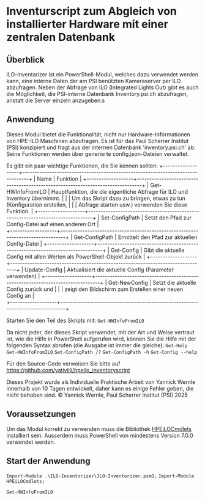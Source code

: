 # Inventurscript zum Abgleich von installierter Hardware mit einer  zentralen Datenbank

## Überblick
ILO-Inventarizer ist ein PowerShell-Modul, welches dazu verwendet werden kann, eine interne Daten der am PSI benützten Kameraserver per ILO abzufragen. 
Neben der Abfrage von ILO (Integrated Lights Out) gibt es auch die Möglichkeit, die PSI-interne Datenbank Inventory.psi.ch abzufragen, anstatt die Server einzeln anzugeben.s


## Anwendung
Dieses Modul bietet die Funktionalität, nicht nur Hardware-Informationen von HPE-ILO Maschinen abzufragen. Es ist für das Paul Scherrer Institut (PSI) konzipiert und fragt 
aus der internen Datenbank 'inventory.psi.ch' ab. Seine Funktionen werden über generierte config.json-Dateien verwaltet.

Es gibt ein paar wichtige Funktionen, die Sie kennen sollten:
+-------------------+--------------------------------------------------------------------------------+
| Name              |         Funktion                                                               |
+-------------------+--------------------------------------------------------------------------------+
| Get-HWInfoFromILO |   Hauptfunktion, die die eigentliche Abfrage für ILO und Inventory übernimmt.  |
|                   | Um das Skript dazu zu bringen, etwas zu tun (Konfiguration erstellen,          |
|                   |     Abfrage starten usw.) verwenden Sie diese Funktion.                        |
+-------------------+--------------------------------------------------------------------------------+
| Set-ConfigPath    | Setzt den Pfad zur Config-Datei auf einen anderen Ort                          |           
+-------------------+--------------------------------------------------------------------------------+
| Get-ConfigPath    | Ermittelt den Pfad zur aktuellen Config-Datei                                  |
+-------------------+--------------------------------------------------------------------------------+
| Get-Config        | Gibt die aktuelle Config mit allen Werten als PowerShell-Objekt zurück         |
+-------------------+--------------------------------------------------------------------------------+
| Update-Config     | Aktualisiert die aktuelle Config (Parameter verwenden)                         |
+-------------------+--------------------------------------------------------------------------------+
| Get-NewConfig     | Setzt die aktuelle Config zurück und                                           |
|                   | zeigt den Bildschirm zum Erstellen einer neuen Config an                       |     
+-------------------+--------------------------------------------------------------------------------+


Starten Sie den Teil des Skripts mit:
``Get-HWInfoFromILO``

Da nicht jeder, der dieses Skript verwendet, mit der Art und Weise vertraut ist, wie die Hilfe in PowerShell aufgerufen wird, können Sie die Hilfe mit der folgenden Syntax abrufen (die Ausgabe ist immer die gleiche):
``Get-Help Get-HWInfoFromILO``
``Set-ConfigPath /?``
``Get-ConfigPath -h``
``Get-Config --help``

Für den Source-Code verweisen Sie bitte auf https://github.com/yativilli/hpeilo_inventoryscript

Dieses Projekt wurde als Individuelle Praktische Arbeit von Yannick Wernle innerhalb von 10 Tagen entwickelt, daher kann es einige Fehler geben, die nicht behoben sind.
© Yannick Wernle, Paul Scherrer Institut (PSI) 2025

## Voraussetzungen
Um das Modul korrekt zu verwenden muss die Bibliothek [HPEiLOCmdlets](https://www.powershellgallery.com/packages/HPEiLOCmdlets/4.4.0.0) installiert sein. 
Ausserdem muss PowerShell von mindestens Version 7.0.0 verwendet werden.

## Start der Anwendung
``Import-Module .\ILO-Inventorizer\ILO-Inventorizer.psm1;``
``Import-Module HPEiLOCmdlets;``

``Get-HWInfoFromILO``
